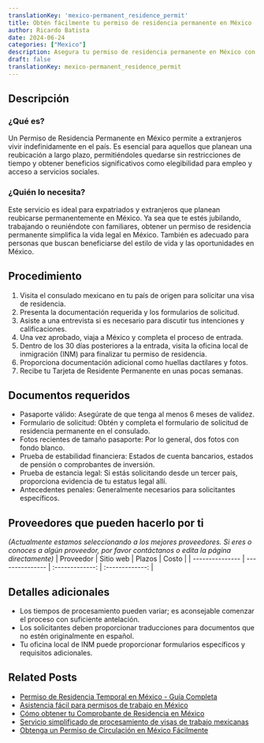 ```yaml
---
translationKey: 'mexico-permanent_residence_permit'
title: Obtén fácilmente tu permiso de residencia permanente en México
author: Ricardo Batista
date: 2024-06-24
categories: ["Mexico"]
description: Asegura tu permiso de residencia permanente en México con facilidad. Sigue nuestra guía paso a paso y simplifica el proceso.
draft: false
translationKey: mexico-permanent_residence_permit
---
```


## Descripción
### ¿Qué es?
Un Permiso de Residencia Permanente en México permite a extranjeros vivir indefinidamente en el país. Es esencial para aquellos que planean una reubicación a largo plazo, permitiéndoles quedarse sin restricciones de tiempo y obtener beneficios significativos como elegibilidad para empleo y acceso a servicios sociales.

### ¿Quién lo necesita?
Este servicio es ideal para expatriados y extranjeros que planean reubicarse permanentemente en México. Ya sea que te estés jubilando, trabajando o reuniéndote con familiares, obtener un permiso de residencia permanente simplifica la vida legal en México. También es adecuado para personas que buscan beneficiarse del estilo de vida y las oportunidades en México.

## Procedimiento

1. Visita el consulado mexicano en tu país de origen para solicitar una visa de residencia.
2. Presenta la documentación requerida y los formularios de solicitud.
3. Asiste a una entrevista si es necesario para discutir tus intenciones y calificaciones.
4. Una vez aprobado, viaja a México y completa el proceso de entrada.
5. Dentro de los 30 días posteriores a la entrada, visita la oficina local de inmigración (INM) para finalizar tu permiso de residencia.
6. Proporciona documentación adicional como huellas dactilares y fotos.
7. Recibe tu Tarjeta de Residente Permanente en unas pocas semanas.

## Documentos requeridos

- Pasaporte válido: Asegúrate de que tenga al menos 6 meses de validez.
- Formulario de solicitud: Obtén y completa el formulario de solicitud de residencia permanente en el consulado.
- Fotos recientes de tamaño pasaporte: Por lo general, dos fotos con fondo blanco.
- Prueba de estabilidad financiera: Estados de cuenta bancarios, estados de pensión o comprobantes de inversión.
- Prueba de estancia legal: Si estás solicitando desde un tercer país, proporciona evidencia de tu estatus legal allí.
- Antecedentes penales: Generalmente necesarios para solicitantes específicos.

## Proveedores que pueden hacerlo por ti
_(Actualmente estamos seleccionando a los mejores proveedores. Si eres o conoces a algún proveedor, por favor contáctanos o edita la página directamente)_
| Proveedor        |     Sitio web     |     Plazos    |       Costo      |
| --------------- | --------------- |  :-------------: | :-------------: |

## Detalles adicionales

- Los tiempos de procesamiento pueden variar; es aconsejable comenzar el proceso con suficiente antelación.
- Los solicitantes deben proporcionar traducciones para documentos que no estén originalmente en español.
- Tu oficina local de INM puede proporcionar formularios específicos y requisitos adicionales.
## Related Posts

- [Permiso de Residencia Temporal en México - Guía Completa](https://tramitit.com/es/guides/mexico/permiso_de_residencia_temporal/)
- [Asistencia fácil para permisos de trabajo en México](https://tramitit.com/es/guides/mexico/permiso_de_trabajo/)
- [Cómo obtener tu Comprobante de Residencia en México](https://tramitit.com/es/guides/mexico/carta_de_residencia/)
- [Servicio simplificado de procesamiento de visas de trabajo mexicanas](https://tramitit.com/es/guides/mexico/tr%C3%A1mite_de_visa_de_trabajo/)
- [Obtenga un Permiso de Circulación en México Fácilmente](https://tramitit.com/es/guides/mexico/permiso_de_circulaci%C3%B3n/)